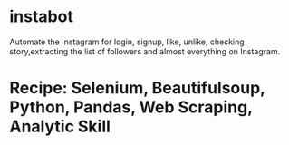 # instabot
Automate the Instagram for login, signup, like, unlike,
checking story,extracting the list of followers and almost
everything on Instagram.

# Recipe: Selenium, Beautifulsoup, Python, Pandas, Web Scraping, Analytic Skill
